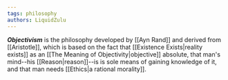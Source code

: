 ```yaml
---
tags: philosophy
authors: LiquidZulu
---
```


***Objectivism*** is the philosophy developed by [[Ayn Rand]] and derived from [[Aristotle]], which is based on the fact that [[Existence Exists|reality exists]] as an [[The Meaning of Objectivity|objective]] absolute, that man's mind--his [[Reason|reason]]--is is sole means of gaining knowledge of it, and that man needs [[Ethics|a rational morality]].